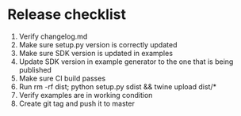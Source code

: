 # Release checklist

1. Verify changelog.md
2. Make sure setup.py version is correctly updated
3. Make sure SDK version is updated in examples
4. Update SDK version in example generator to the one that is being published
5. Make sure CI build passes
6. Run rm -rf dist; python setup.py sdist && twine upload dist/*
7. Verify examples are in working condition
8. Create git tag and push it to master
